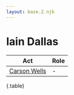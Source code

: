 ```yaml
---
layout: base.2.njk
---
```


# Iain Dallas

| Act | Role |
|---|---|
| [Carson Wells](../carson-wells) | - |

{.table}